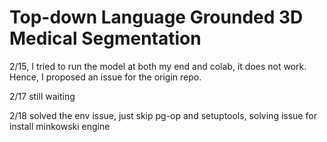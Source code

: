 # Top-down Language Grounded 3D Medical Segmentation

2/15, I tried to run the model at both my end and colab, it does not work. Hence, I proposed an issue for the origin repo. 

2/17 still waiting

2/18 solved the env issue, just skip pg-op and setuptools, solving issue for install minkowski engine

